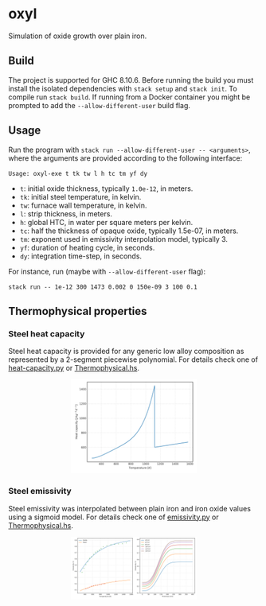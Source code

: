 # oxyl

Simulation of oxide growth over plain iron.

## Build

The project is supported for GHC 8.10.6. Before running the build you must
install the isolated dependencies with `stack setup` and `stack init`. To
compile run `stack build`. If running from a Docker container you might be
prompted to add the `--allow-different-user` build flag.

## Usage

Run the program with `stack run --allow-different-user -- <arguments>`,
where the arguments are provided according to the following interface:

```
Usage: oxyl-exe t tk tw l h tc tm yf dy
```

- `t`: initial oxide thickness, typically `1.0e-12`, in meters.
- `tk`: initial steel temperature, in kelvin.
- `tw`: furnace wall temperature, in kelvin.
- `l`: strip thickness, in meters.
- `h`: global HTC, in water per square meters per kelvin.
- `tc`: half the thickness of opaque oxide, typically 1.5e-07, in meters.
- `tm`: exponent used in emissivity interpolation model, typically 3.
- `yf`: duration of heating cycle, in seconds.
- `dy`: integration time-step, in seconds.

For instance, run (maybe with `--allow-different-user` flag):

```
stack run -- 1e-12 300 1473 0.002 0 150e-09 3 100 0.1
```

## Thermophysical properties

### Steel heat capacity

Steel heat capacity is provided for any generic low alloy composition as
represented by a 2-segment piecewise polynomial. For details check one of
[heat-capacity.py](script/heat-capacity.py) or
[Thermophysical.hs](src/Model/Thermophysical.hs).

<center>
<img src="script/heat-capacity.png" width="50%">
</center>

### Steel emissivity

Steel emissivity was interpolated between plain iron and iron oxide values
using a sigmoid model. For details check one of [emissivity.py](script/emissivity.py)
or [Thermophysical.hs](src/Model/Thermophysical.hs).

<center>
<img src="script/emissivity.png" width="50%">
</center>